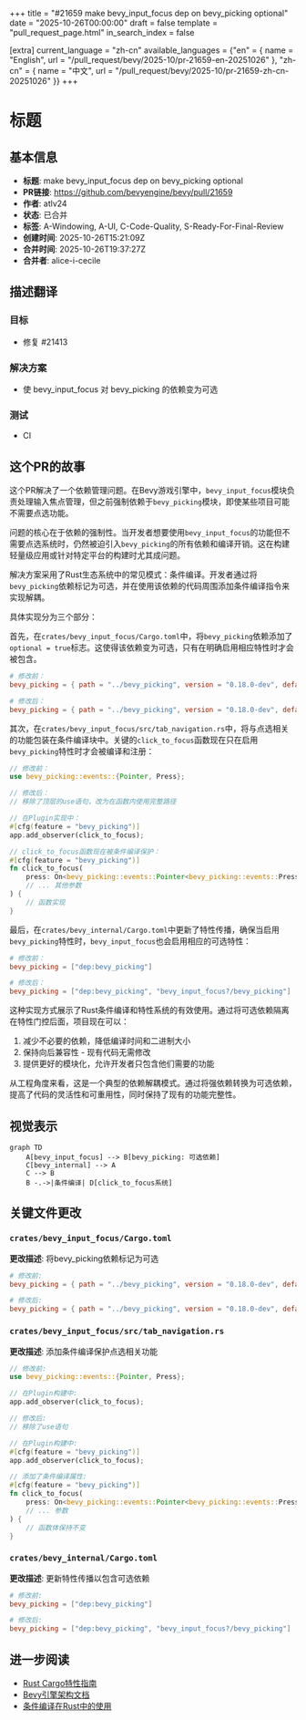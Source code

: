 +++
title = "#21659 make bevy_input_focus dep on bevy_picking optional"
date = "2025-10-26T00:00:00"
draft = false
template = "pull_request_page.html"
in_search_index = false

[extra]
current_language = "zh-cn"
available_languages = {"en" = { name = "English", url = "/pull_request/bevy/2025-10/pr-21659-en-20251026" }, "zh-cn" = { name = "中文", url = "/pull_request/bevy/2025-10/pr-21659-zh-cn-20251026" }}
+++

# 标题

## 基本信息
- **标题**: make bevy_input_focus dep on bevy_picking optional
- **PR链接**: https://github.com/bevyengine/bevy/pull/21659
- **作者**: atlv24
- **状态**: 已合并
- **标签**: A-Windowing, A-UI, C-Code-Quality, S-Ready-For-Final-Review
- **创建时间**: 2025-10-26T15:21:09Z
- **合并时间**: 2025-10-26T19:37:27Z
- **合并者**: alice-i-cecile

## 描述翻译

### 目标
- 修复 #21413

### 解决方案
- 使 bevy_input_focus 对 bevy_picking 的依赖变为可选

### 测试
- CI

## 这个PR的故事

这个PR解决了一个依赖管理问题。在Bevy游戏引擎中，`bevy_input_focus`模块负责处理输入焦点管理，但之前强制依赖于`bevy_picking`模块，即使某些项目可能不需要点选功能。

问题的核心在于依赖的强制性。当开发者想要使用`bevy_input_focus`的功能但不需要点选系统时，仍然被迫引入`bevy_picking`的所有依赖和编译开销。这在构建轻量级应用或针对特定平台的构建时尤其成问题。

解决方案采用了Rust生态系统中的常见模式：条件编译。开发者通过将`bevy_picking`依赖标记为可选，并在使用该依赖的代码周围添加条件编译指令来实现解耦。

具体实现分为三个部分：

首先，在`crates/bevy_input_focus/Cargo.toml`中，将`bevy_picking`依赖添加了`optional = true`标志。这使得该依赖变为可选，只有在明确启用相应特性时才会被包含。

```toml
# 修改前：
bevy_picking = { path = "../bevy_picking", version = "0.18.0-dev", default-features = false }

# 修改后：
bevy_picking = { path = "../bevy_picking", version = "0.18.0-dev", default-features = false, optional = true }
```

其次，在`crates/bevy_input_focus/src/tab_navigation.rs`中，将与点选相关的功能包装在条件编译块中。关键的`click_to_focus`函数现在只在启用`bevy_picking`特性时才会被编译和注册：

```rust
// 修改前：
use bevy_picking::events::{Pointer, Press};

// 修改后：
// 移除了顶层的use语句，改为在函数内使用完整路径

// 在Plugin实现中：
#[cfg(feature = "bevy_picking")]
app.add_observer(click_to_focus);

// click_to_focus函数现在被条件编译保护：
#[cfg(feature = "bevy_picking")]
fn click_to_focus(
    press: On<bevy_picking::events::Pointer<bevy_picking::events::Press>>,
    // ... 其他参数
) {
    // 函数实现
}
```

最后，在`crates/bevy_internal/Cargo.toml`中更新了特性传播，确保当启用`bevy_picking`特性时，`bevy_input_focus`也会启用相应的可选特性：

```toml
# 修改前：
bevy_picking = ["dep:bevy_picking"]

# 修改后：
bevy_picking = ["dep:bevy_picking", "bevy_input_focus?/bevy_picking"]
```

这种实现方式展示了Rust条件编译和特性系统的有效使用。通过将可选依赖隔离在特性门控后面，项目现在可以：

1. 减少不必要的依赖，降低编译时间和二进制大小
2. 保持向后兼容性 - 现有代码无需修改
3. 提供更好的模块化，允许开发者只包含他们需要的功能

从工程角度来看，这是一个典型的依赖解耦模式。通过将强依赖转换为可选依赖，提高了代码的灵活性和可重用性，同时保持了现有的功能完整性。

## 视觉表示

```mermaid
graph TD
    A[bevy_input_focus] --> B[bevy_picking: 可选依赖]
    C[bevy_internal] --> A
    C --> B
    B -.->|条件编译| D[click_to_focus系统]
```

## 关键文件更改

### `crates/bevy_input_focus/Cargo.toml`
**更改描述**: 将bevy_picking依赖标记为可选
```toml
# 修改前:
bevy_picking = { path = "../bevy_picking", version = "0.18.0-dev", default-features = false }

# 修改后:
bevy_picking = { path = "../bevy_picking", version = "0.18.0-dev", default-features = false, optional = true }
```

### `crates/bevy_input_focus/src/tab_navigation.rs`
**更改描述**: 添加条件编译保护点选相关功能
```rust
// 修改前:
use bevy_picking::events::{Pointer, Press};

// 在Plugin构建中:
app.add_observer(click_to_focus);

// 修改后:
// 移除了use语句

// 在Plugin构建中:
#[cfg(feature = "bevy_picking")]
app.add_observer(click_to_focus);

// 添加了条件编译属性:
#[cfg(feature = "bevy_picking")]
fn click_to_focus(
    press: On<bevy_picking::events::Pointer<bevy_picking::events::Press>>,
    // ... 参数
) {
    // 函数体保持不变
}
```

### `crates/bevy_internal/Cargo.toml`
**更改描述**: 更新特性传播以包含可选依赖
```toml
# 修改前:
bevy_picking = ["dep:bevy_picking"]

# 修改后:
bevy_picking = ["dep:bevy_picking", "bevy_input_focus?/bevy_picking"]
```

## 进一步阅读

- [Rust Cargo特性指南](https://doc.rust-lang.org/cargo/reference/features.html)
- [Bevy引擎架构文档](https://bevyengine.org/learn/book/introduction/)
- [条件编译在Rust中的使用](https://doc.rust-lang.org/reference/attributes.html#conditional-compilation)